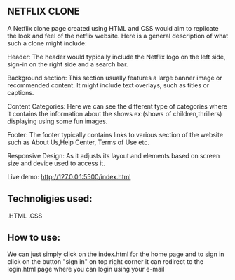 ## NETFLIX CLONE


A Netflix clone page created using HTML and CSS would aim to replicate the look and feel of the netflix website.
Here is a general description of what such a clone might include:

Header: The header would typically include the Netflix logo on the left side, sign-in on the right side and a search bar.

Background section: This section usually features a large banner image or recommended content.
It might include text overlays, such as titles or captions.

Content Categories: Here we can see the different type of categories where it contains the information about the shows ex:(shows of children,thrillers)
displaying using some fun images.

Footer: The footer typically contains links to various section of the website such as About Us,Help Center, Terms of Use etc.

Responsive Design: As it adjusts its layout and elements based on screen size and device used to access it.

Live demo: http://127.0.0.1:5500/index.html

## Technoligies used:

  .HTML          .CSS


## How to use:
We can just simply click on the index.html for the home page and to sign in click on the button "sign in" on top right corner
it can redirect to the login.html page where you can login using your e-mail
